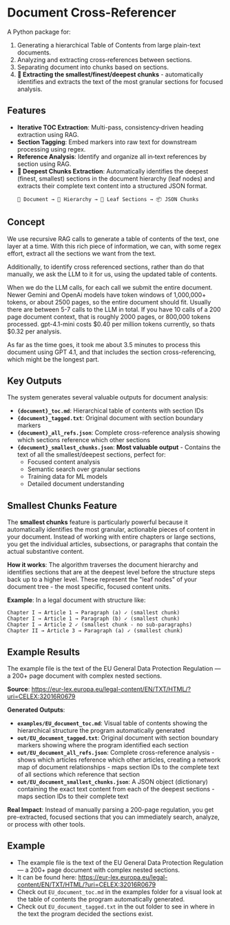 # Document Cross-Referencer

A Python package for:

1. Generating a hierarchical Table of Contents from large plain-text documents.
2. Analyzing and extracting cross‑references between sections.
3. Separating document into chunks based on sections.
4. **🔆 Extracting the smallest/finest/deepest chunks** - automatically identifies and extracts the text of the most granular sections for focused analysis.

## Features

- **Iterative TOC Extraction**: Multi-pass, consistency‑driven heading extraction using RAG.
- **Section Tagging**: Embed markers into raw text for downstream processing using regex.
- **Reference Analysis**: Identify and organize all in‑text references by section using RAG.
- **🔆 Deepest Chunks Extraction**: Automatically identifies the deepest (finest, smallest) sections in the document hierarchy (leaf nodes) and extracts their complete text content into a structured JSON format.
  ```
  📄 Document → 🌳 Hierarchy → 🎯 Leaf Sections → 📦 JSON Chunks
  ```

## Concept
We use recursive RAG calls to generate a table of contents of the text, one layer at a time.  With this rich piece of information, we can, with some regex effort, extract all the sections we want from the text. 

Additionally, to identify cross referenced sections, rather than do that manually, we ask the LLM to it for us, using the updated table of contents. 

When we do the LLM calls, for each call we submit the entire document.  Newer Gemini and OpenAi models have token windows of 1,000,000+ tokens, or about 2500 pages, so the entire document should fit. Usually there are between 5-7 calls to the LLM in total.  If you have 10 calls of a 200 page document context, that is roughly 2000 pages, or 800,000 tokens processed. gpt-4.1-mini costs $0.40 per million tokens currently, so thats $0.32 per analysis. 

As far as the time goes, it took me about 3.5 minutes to process this document using GPT 4.1, and that includes the section cross-referencing, which might be the longest part.


## Key Outputs

The system generates several valuable outputs for document analysis:

- **`{document}_toc.md`**: Hierarchical table of contents with section IDs
- **`{document}_tagged.txt`**: Original document with section boundary markers
- **`{document}_all_refs.json`**: Complete cross-reference analysis showing which sections reference which other sections
- **`{document}_smallest_chunks.json`**:  **Most valuable output** - Contains the text of all the smallest/deepest sections, perfect for:
  - Focused content analysis
  - Semantic search over granular sections  
  - Training data for ML models
  - Detailed document understanding

## Smallest Chunks Feature

The **smallest chunks** feature is particularly powerful because it automatically identifies the most granular, actionable pieces of content in your document. Instead of working with entire chapters or large sections, you get the individual articles, subsections, or paragraphs that contain the actual substantive content.

**How it works**: The algorithm traverses the document hierarchy and identifies sections that are at the deepest level before the structure steps back up to a higher level. These represent the "leaf nodes" of your document tree - the most specific, focused content units.

**Example**: In a legal document with structure like:
```
Chapter I → Article 1 → Paragraph (a) ✓ (smallest chunk)
Chapter I → Article 1 → Paragraph (b) ✓ (smallest chunk)  
Chapter I → Article 2 ✓ (smallest chunk - no sub-paragraphs)
Chapter II → Article 3 → Paragraph (a) ✓ (smallest chunk)
```

## Example Results

The example file is the text of the EU General Data Protection Regulation — a 200+ page document with complex nested sections.

**Source**: https://eur-lex.europa.eu/legal-content/EN/TXT/HTML/?uri=CELEX:32016R0679

**Generated Outputs**:
- **`examples/EU_document_toc.md`**: Visual table of contents showing the hierarchical structure the program automatically generated
- **`out/EU_document_tagged.txt`**: Original document with section boundary markers showing where the program identified each section
- **`out/EU_document_all_refs.json`**: Complete cross-reference analysis - shows which articles reference which other articles, creating a network map of document relationships - maps section IDs to the complete text of all sections which reference that section
- **`out/EU_document_smallest_chunks.json`**: A JSON object (dictionary) containing the exact text content from each of the deepest sections - maps section IDs to their complete text

**Real Impact**: Instead of manually parsing a 200-page regulation, you get pre-extracted, focused sections that you can immediately search, analyze, or process with other tools.

## Example
- The example file is the text of the EU General Data Protection Regulation — a 200+ page document with complex nested sections.
- It can be found here:
  https://eur-lex.europa.eu/legal-content/EN/TXT/HTML/?uri=CELEX:32016R0679
- Check out ``EU_document_toc.md`` in the examples folder for a visual look at the table of contents the program automatically generated.
- Check out ``EU_document_tagged.txt`` in the out folder to see in where in the text the program decided the sections exist.  
 
